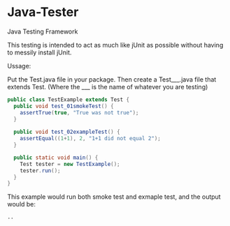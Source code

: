 Java-Tester
===========

Java Testing Framework

This testing is intended to act as much like jUnit as possible without having to messily install jUnit.

Ussage:

Put the Test.java file in your package.
Then create a Test___.java file that extends Test. (Where the ___ is the name of whatever you are testing)

```Java
public class TestExample extends Test {
  public void test_01smokeTest() {
    assertTrue(true, "True was not true");
  }
  
  public void test_02exampleTest() {
    assertEqual((1+1), 2, "1+1 did not equal 2");
  }

  public static void main() {
    Test tester = new TestExample();
    tester.run();
  }
}
```

This example would run both smoke test and exmaple test, and the output would be:

```
..
```
